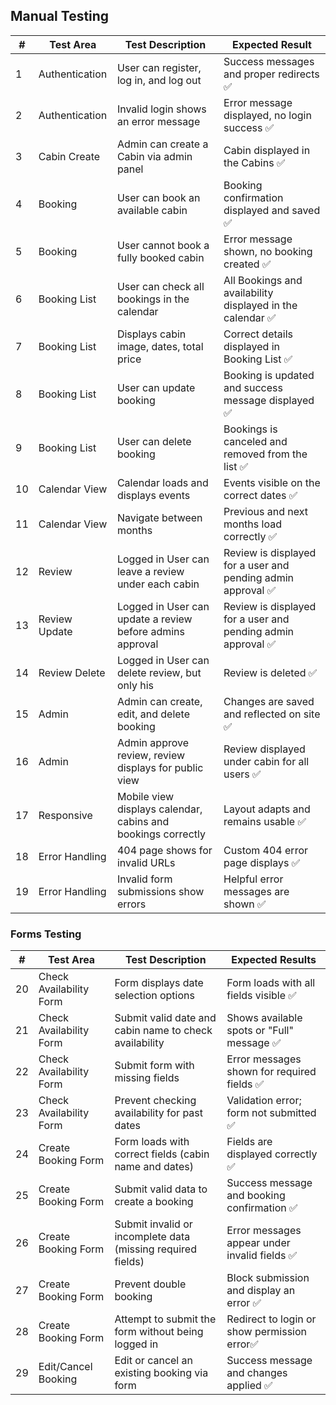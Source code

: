 ## Manual Testing


| #  | Test Area      | Test Description                                                  | Expected Result                             |
|----|----------------|-------------------------------------------------------------------|---------------------------------------------|
| 1  | Authentication | User can register, log in, and log out                            | Success messages and proper redirects     ✅|
| 2  | Authentication | Invalid login shows an error message                              | Error message displayed, no login success  ✅ |
| 3  | Cabin Create   | Admin can create a Cabin via admin panel                          | Cabin displayed in the Cabins       ✅|
| 4  | Booking        | User can book an available cabin                                  | Booking confirmation displayed and saved  ✅|
| 5  | Booking        | User cannot book a fully booked cabin                             | Error message shown, no booking created    ✅|
| 6  | Booking List   | User can check all bookings in the calendar                       | All Bookings and availability displayed in the calendar ✅ |
| 7  | Booking List   | Displays cabin image, dates, total price                          | Correct details displayed in Booking List  ✅ |
| 8  | Booking List   | User can update booking                                           | Booking is updated and success message displayed ✅|
| 9  | Booking List   | User can delete booking                                           | Bookings is canceled and removed from the list ✅|
| 10 | Calendar View  | Calendar loads and displays events                                | Events visible on the correct dates       ✅|
| 11 | Calendar View  | Navigate between months                                           | Previous and next months load correctly  ✅|
| 12 | Review         | Logged in User can leave a review under each cabin                | Review is displayed for a user and pending admin approval ✅|
| 13 | Review Update  | Logged in User can update a review before admins approval         | Review is displayed for a user and pending admin approval ✅|
| 14 | Review Delete  | Logged in User can delete review, but only his                    | Review is deleted    ✅|
| 15 | Admin          | Admin can create, edit, and delete booking                        | Changes are saved and reflected on site  ✅   |
| 16 | Admin          | Admin approve review, review displays for public view             | Review displayed under cabin for all users ✅ |
| 17 | Responsive     | Mobile view displays calendar, cabins and bookings correctly      | Layout adapts and remains usable  ✅          |
| 18 | Error Handling | 404 page shows for invalid URLs                                   | Custom 404 error page displays  ✅            |
| 19 | Error Handling | Invalid form submissions show errors                              | Helpful error messages are shown   ✅        |



### Forms Testing



| #  | Test Area               | Test Description                                                |Expected Results   |
|-----|-------------------------|----------------------------------------------------------------|-----------------------------|
| 20  | Check Availability Form | Form displays date selection options                           | Form loads with all fields visible  ✅ |
| 21  | Check Availability Form | Submit valid date and cabin name to check availability         | Shows available spots or "Full" message ✅  |
| 22  | Check Availability Form | Submit form with missing fields                                | Error messages shown for required fields  ✅ |
| 23  | Check Availability Form | Prevent checking availability for past dates                   | Validation error; form not submitted ✅|
| 24  | Create Booking Form     | Form loads with correct fields (cabin name and dates)          | Fields are displayed correctly  ✅ |
| 25  | Create Booking Form     | Submit valid data to create a booking                          | Success message and booking confirmation  ✅ |
| 26  | Create Booking Form     | Submit invalid or incomplete data (missing required fields)    | Error messages appear under invalid fields ✅|
| 27  | Create Booking Form     | Prevent double booking                                         | Block submission and display an error  ✅|
| 28  | Create Booking Form     | Attempt to submit the form without being logged in             | Redirect to login or show permission error✅ |
| 29  | Edit/Cancel Booking     | Edit or cancel an existing booking via form                    | Success message and changes applied ✅ |

